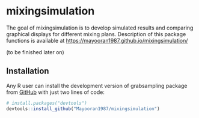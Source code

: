 
# mixingsimulation

The goal of mixingsimulation is to develop simulated results and comparing graphical displays for different mixing plans. Description of this package functions is available at https://mayooran1987.github.io/mixingsimulation/ 

(to be finished later on)

## Installation

Any R user can install the development version of grabsampling package
from [GitHub](https://github.com/) with just two lines of code:

``` r
# install.packages("devtools")
devtools::install_github("Mayooran1987/mixingsimulation")
```
